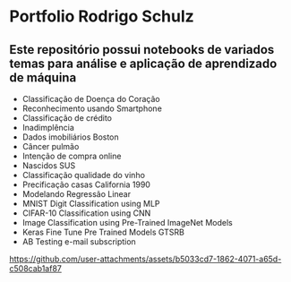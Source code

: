 # Portfolio Rodrigo Schulz
## Este repositório possui notebooks de variados temas para análise e aplicação de aprendizado de máquina
- Classificação de Doença do Coração
- Reconhecimento usando Smartphone
- Classificação de crédito
- Inadimplência
- Dados imobiliários Boston
- Câncer pulmão
- Intenção de compra online
- Nascidos SUS
- Classificação qualidade do vinho
- Precificação casas California 1990
- Modelando Regressão Linear
- MNIST Digit Classification using MLP
- CIFAR-10 Classification using CNN
- Image Classification using Pre-Trained ImageNet Models
- Keras Fine Tune Pre Trained Models GTSRB
- AB Testing e-mail subscription



https://github.com/user-attachments/assets/b5033cd7-1862-4071-a65d-c508cab1af87

